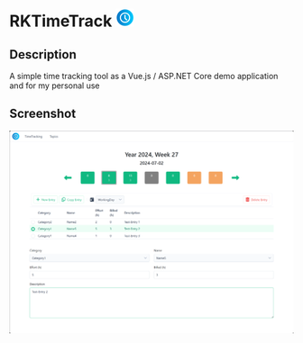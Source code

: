 # RKTimeTrack <img src="assets/RKTimeTrack.svg" width="32" height="32" />
## Description
A simple time tracking tool as a Vue.js / ASP.NET Core demo application and for my personal use

## Screenshot
![RKTimeTrack](assets/screenshot_01.png)